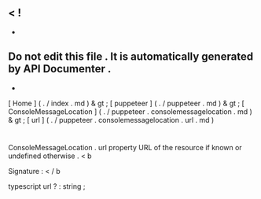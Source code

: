 <
!
-
-
Do
not
edit
this
file
.
It
is
automatically
generated
by
API
Documenter
.
-
-
>
[
Home
]
(
.
/
index
.
md
)
&
gt
;
[
puppeteer
]
(
.
/
puppeteer
.
md
)
&
gt
;
[
ConsoleMessageLocation
]
(
.
/
puppeteer
.
consolemessagelocation
.
md
)
&
gt
;
[
url
]
(
.
/
puppeteer
.
consolemessagelocation
.
url
.
md
)
#
#
ConsoleMessageLocation
.
url
property
URL
of
the
resource
if
known
or
undefined
otherwise
.
<
b
>
Signature
:
<
/
b
>
typescript
url
?
:
string
;
